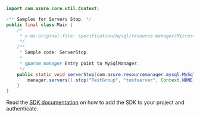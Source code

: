 ```java
import com.azure.core.util.Context;

/** Samples for Servers Stop. */
public final class Main {
    /*
     * x-ms-original-file: specification/mysql/resource-manager/Microsoft.DBforMySQL/stable/2020-01-01/examples/ServerStop.json
     */
    /**
     * Sample code: ServerStop.
     *
     * @param manager Entry point to MySqlManager.
     */
    public static void serverStop(com.azure.resourcemanager.mysql.MySqlManager manager) {
        manager.servers().stop("TestGroup", "testserver", Context.NONE);
    }
}
```

Read the [SDK documentation](https://github.com/Azure/azure-sdk-for-java/blob/azure-resourcemanager-mysql_1.0.2/sdk/mysql/azure-resourcemanager-mysql/README.md) on how to add the SDK to your project and authenticate.
